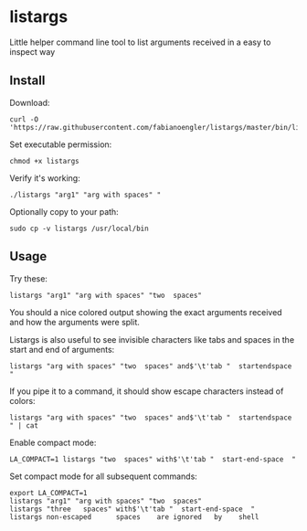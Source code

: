 # listargs
Little helper command line tool to list arguments received in a easy to inspect way

## Install

Download:
```
curl -O 'https://raw.githubusercontent.com/fabianoengler/listargs/master/bin/listargs'
```

Set executable permission:
```
chmod +x listargs
```

Verify it's working:
```
./listargs "arg1" "arg with spaces" "
```

Optionally copy to your path:
```
sudo cp -v listargs /usr/local/bin
```


## Usage

Try these:
```
listargs "arg1" "arg with spaces" "two  spaces"
```
You should a nice colored output showing the exact arguments received
and how the arguments were split.

Listargs is also useful to see invisible characters like tabs and spaces in
the start and end of arguments:
```
listargs "arg with spaces" "two  spaces" and$'\t'tab "  startendspace  "
```

If you pipe it to a command, it should show escape characters instead
of colors:
```
listargs "arg with spaces" "two  spaces" and$'\t'tab "  startendspace  " | cat
```

Enable compact mode:
```
LA_COMPACT=1 listargs "two  spaces" with$'\t'tab "  start-end-space  "
```

Set compact mode for all subsequent commands:
```
export LA_COMPACT=1
listargs "arg1" "arg with spaces" "two  spaces"
listargs "three   spaces" with$'\t'tab "  start-end-space  "
listargs non-escaped      spaces    are ignored   by    shell
```

